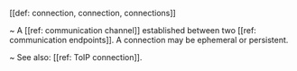 [[def: connection, connection, connections]]

~ A [[ref: communication channel]] established between two [[ref: communication endpoints]]. A connection may be ephemeral or persistent.

~ See also: [[ref: ToIP connection]].
